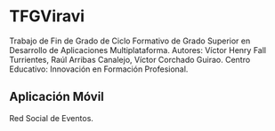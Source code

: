 # TFGViravi
Trabajo de Fin de Grado de Ciclo Formativo de Grado Superior en Desarrollo de Aplicaciones Multiplataforma. 
Autores: Víctor Henry Fall Turrientes, Raúl Arribas Canalejo, Víctor Corchado Guirao.
Centro Educativo: Innovación en Formación Profesional.
## Aplicación Móvil
Red Social de Eventos.
